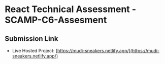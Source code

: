 # React Technical Assessment - SCAMP-C6-Assesment

## Submission Link
- Live Hosted Project: [https://mudi-sneakers.netlify.app/](https://mudi-sneakers.netlify.app/)
